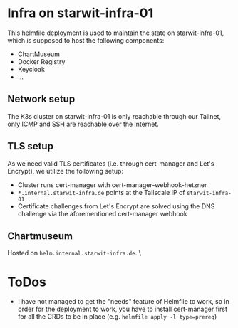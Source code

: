 # Infra on starwit-infra-01
This helmfile deployment is used to maintain the state on starwit-infra-01, which is supposed to host the following components:
- ChartMuseum
- Docker Registry
- Keycloak
- ...

## Network setup
The K3s cluster on starwit-infra-01 is only reachable through our Tailnet, only ICMP and SSH are reachable over the internet.

## TLS setup
As we need valid TLS certificates (i.e. through cert-manager and Let's Encrypt), we utilize the following setup:
- Cluster runs cert-manager with cert-manager-webhook-hetzner
- `*.internal.starwit-infra.de` points at the Tailscale IP of `starwit-infra-01`
- Certificate challenges from Let's Encrypt are solved using the DNS challenge via the aforementioned cert-manager webhook

## Chartmuseum
Hosted on `helm.internal.starwit-infra.de`. \

# ToDos
- I have not managed to get the "needs" feature of Helmfile to work, so in order for the deployment to work, you have to install cert-manager first for all the CRDs to be in place (e.g. `helmfile apply -l type=prereq`)